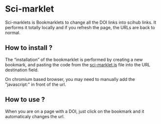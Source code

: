 # Sci-marklet
Sci-marklets is Bookmarklets to change all the DOI links into scihub links. It performs it totally locally and if you refresh the page, the URLs are back to normal.

## How to install ?
The “installation” of the bookmarklet is performed by creating a new bookmark, and pasting the code from the [sci-marklet.js](sci-marklet.js) file into the URL destination field.

On chromium based browser, you may need to manually add the "javascript:" in front of the url.

## How to use ?
When you are on a page with a DOI, just click on the bookmark and it automaticaly changes the url. <br/>


